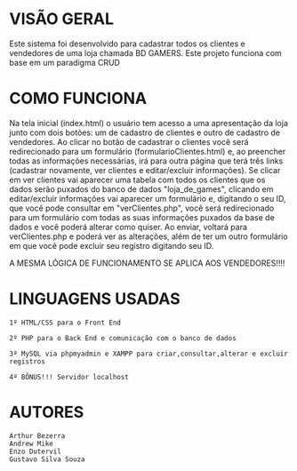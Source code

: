 # VISÃO GERAL
Este sistema foi desenvolvido para cadastrar todos os clientes e vendedores de uma loja chamada BD GAMERS. Este projeto funciona com base em um paradigma CRUD

# COMO FUNCIONA 

Na tela inicial (index.html) o usuário tem acesso a uma apresentação da loja junto com dois botões: um de cadastro de clientes e outro de cadastro de vendedores. Ao clicar no botão de cadastrar o clientes você será redirecionado para um formulário (formularioClientes.html) e, ao preencher todas as informações necessárias, irá para outra página que terá três links (cadastrar novamente, ver clientes e editar/excluir informações). Se clicar em ver clientes vai aparecer uma tabela com todos os clientes que os dados serão puxados do banco de dados "loja_de_games", clicando em editar/excluir informações vai aparecer um formulário e, digitando o seu ID, que você pode consultar em "verClientes.php", você será redirecionado para um formulário com todas as suas informações puxados da base de dados e você poderá alterar como quiser. Ao enviar, voltará para verClientes.php e poderá ver as alterações, além de ter um outro formulário em que você pode excluir seu registro digitando seu ID.

A MESMA LÓGICA DE FUNCIONAMENTO SE APLICA AOS VENDEDORES!!!!

# LINGUAGENS USADAS

    1º HTML/CSS para o Front End

    2º PHP para o Back End e comunicação com o banco de dados

    3º MySQL via phpmyadmin e XAMPP para criar,consultar,alterar e excluir registros

    4º BÔNUS!!! Servidor localhost

# AUTORES

    Arthur Bezerra
    Andrew Mike
    Enzo Dutervil
    Gustavo Silva Souza
